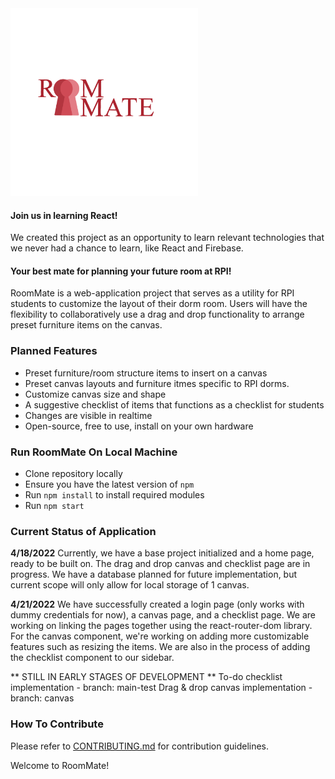 <img src="/logo-designs/roommate_keyhole.png" alt="RoomMate" width="300"/>  
<!--  have to figure out how to crop the picture to look more presentable -->

#### Join us in learning React!
We created this project as an opportunity to learn relevant technologies that we never had a chance to learn, like React and Firebase. 

#### Your best mate for planning your future room at RPI!
RoomMate is a web-application project that serves as a utility for RPI students to customize the layout of their dorm room. Users will have the flexibility to collaboratively use a drag and drop functionality to arrange preset furniture items on the canvas. 

### Planned Features
* Preset furniture/room structure items to insert on a canvas
* Preset canvas layouts and furniture itmes specific to RPI dorms.
* Customize canvas size and shape
* A suggestive checklist of items that functions as a checklist for students 
* Changes are visible in realtime
* Open-source, free to use, install on your own hardware


### Run RoomMate On Local Machine
* Clone repository locally
* Ensure you have the latest version of `npm`
* Run `npm install` to install required modules
* Run `npm start`


### Current Status of Application
**4/18/2022**  Currently, we have a base project initialized and a home page, ready to be built on. The drag and drop canvas and checklist page are in progress. We have a database planned for future implementation, but current scope will only allow for local storage of 1 canvas. 

**4/21/2022**  We have successfully created a login page (only works with dummy credentials for now), a canvas page, and a checklist page. We are working on linking the pages together using the react-router-dom library. For the canvas component, we're working on adding more customizable features such as resizing the items. We are also in the process of adding the checklist component to our sidebar.

** STILL IN EARLY STAGES OF DEVELOPMENT **
To-do checklist implementation - branch: main-test
Drag & drop canvas implementation - branch: canvas

### How To Contribute
 Please refer to [CONTRIBUTING.md](CONTRIBUTING.md) for contribution guidelines.
 
 Welcome to RoomMate!
